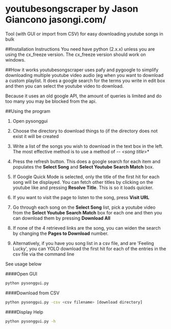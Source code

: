youtubesongscraper
by Jason Giancono jasongi.com/
==================

Tool (with GUI or import from CSV) for easy downloading youtube songs in bulk

##Installation Instructions
You need have python (2.x.x) unless you are using the cx_freeze version. The cx_freeze version should work on windows.

##How it works
youtubesongscraper uses pafy and pygoogle to simplify downloading multiple youtube video audio (eg when you want to download a custom playlist. It does a google search for the terms you write in edit box and then you can select the youtube video to download.

Because it uses an old google API, the amount of queries is limited and do too many you may be blocked from the api.

##Using the program
1. Open pysonggui

2. Choose the directory to download things to (if the directory does not exist it will be created

3. Write a list of the songs you wish to download in the text box in the left. The most effective method is to use a method of *<artist> -- <song title*>*

4. Press the refresh button. This does a google search for each item and populates the **Select Song** and **Select Youtube Search Match** box.

5. If Google Quick Mode is selected, only the title of the first hit for each song will be displayed. You can fetch other titles by clicking on the youtube like and pressing **Resolve Title**. This is so it loads quicker.

6. If you want to visit the page to listen to the song, press **Visit URL**

7. Go through each song on the **Select Song** list, pick a youtube video from the **Select Youtube Search Match** box for each one and then you can download them by pressing **Download All**

8. If none of the 4 retrieved links are the song, you can widen the search by changing the **Pages to Download** number.

9. Alternatively, if you have you song list in a csv file, and are 'Feeling Lucky', you can YOLO download the first hit for each of the entries in the csv file via the command line

See usage below

####Open GUI
```bash
python pysonggui.py
```

####Download from CSV
```bash
python pysonggui.py -csv <csv filename> [download directory]
```

####Display Help
```bash
python pysonggui.py -h
```
